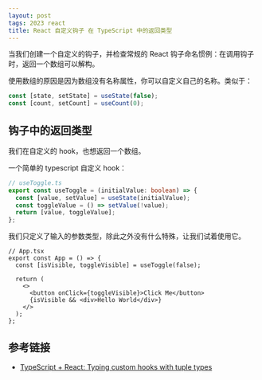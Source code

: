 ```yaml
---
layout: post
tags: 2023 react
title: React 自定义钩子 在 TypeScript 中的返回类型
---
```


当我们创建一个自定义的钩子，并检查常规的 React 钩子命名惯例：在调用钩子时，返回一个数组可以解构。

使用数组的原因是因为数组没有名称属性，你可以自定义自己的名称。类似于：

```js
const [state, setState] = useState(false);
const [count, setCount] = useCount(0);
```

## 钩子中的返回类型

我们在自定义的 hook，也想返回一个数组。

一个简单的 typescript 自定义 hook：

```ts
// useToggle.ts
export const useToggle = (initialValue: boolean) => {
  const [value, setValue] = useState(initialValue);
  const toggleValue = () => setValue(!value);
  return [value, toggleValue];
};
```

我们只定义了输入的参数类型，除此之外没有什么特殊，让我们试着使用它。

```tsx
// App.tsx
export const App = () => {
  const [isVisible, toggleVisible] = useToggle(false);

  return (
    <>
      <button onClick={toggleVisible}>Click Me</button>
      {isVisible && <div>Hello World</div>}
    </>
  );
};
```

## 参考链接

- [TypeScript + React: Typing custom hooks with tuple types](https://fettblog.eu/typescript-react-typeing-custom-hooks/)
